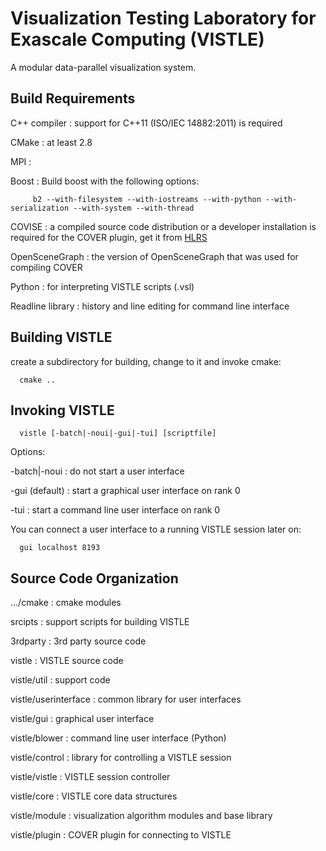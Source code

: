 Visualization Testing Laboratory for Exascale Computing (VISTLE)
================================================================

A modular data-parallel visualization system.


Build Requirements
------------------

C++ compiler
: support for C++11 (ISO/IEC 14882:2011) is required

CMake
: at least 2.8

MPI
:

Boost
: Build boost with the following options:

         b2 --with-filesystem --with-iostreams --with-python --with-serialization --with-system --with-thread

COVISE
: a compiled source code distribution or a developer installation is required for the COVER plugin,
   get it from [HLRS](http://www.hlrs.de/organization/av/vis/covise/support/download/)

OpenSceneGraph
: the version of OpenSceneGraph that was used for compiling COVER

Python
: for interpreting VISTLE scripts (.vsl)

Readline library
: history and line editing for command line interface



Building VISTLE
---------------

create a subdirectory for building, change to it and invoke cmake:

      cmake ..



Invoking VISTLE
---------------

      vistle [-batch|-noui|-gui|-tui] [scriptfile]

Options:

-batch|-noui
: do not start a user interface

-gui (default)
: start a graphical user interface on rank 0

-tui
: start a command line user interface on rank 0

You can connect a user interface to a running VISTLE session later on:

      gui localhost 8193



Source Code Organization
------------------------

.../cmake
: cmake modules

srcipts
: support scripts for building VISTLE

3rdparty
: 3rd party source code

vistle
: VISTLE source code

vistle/util
: support code

vistle/userinterface
: common library for user interfaces

vistle/gui
: graphical user interface

vistle/blower
: command line user interface (Python)

vistle/control
: library for controlling a VISTLE session

vistle/vistle
: VISTLE session controller 

vistle/core
: VISTLE core data structures

vistle/module
: visualization algorithm modules and base library

vistle/plugin
: COVER plugin for connecting to VISTLE

